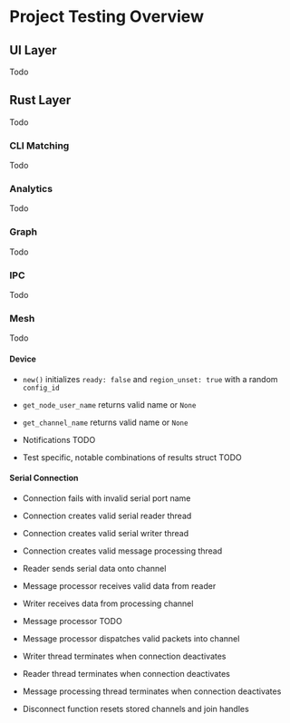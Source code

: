 # Project Testing Overview

## UI Layer

Todo

## Rust Layer

Todo

### CLI Matching

Todo

### Analytics

Todo

### Graph

Todo

### IPC

Todo

### Mesh

Todo

#### Device

- `new()` initializes `ready: false` and `region_unset: true` with a random `config_id`
- `get_node_user_name` returns valid name or `None`
- `get_channel_name` returns valid name or `None`

- Notifications TODO
- Test specific, notable combinations of results struct TODO

#### Serial Connection

- Connection fails with invalid serial port name

- Connection creates valid serial reader thread
- Connection creates valid serial writer thread
- Connection creates valid message processing thread

- Reader sends serial data onto channel
- Message processor receives valid data from reader
- Writer receives data from processing channel

- Message processor TODO
- Message processor dispatches valid packets into channel

- Writer thread terminates when connection deactivates
- Reader thread terminates when connection deactivates
- Message processing thread terminates when connection deactivates
- Disconnect function resets stored channels and join handles
